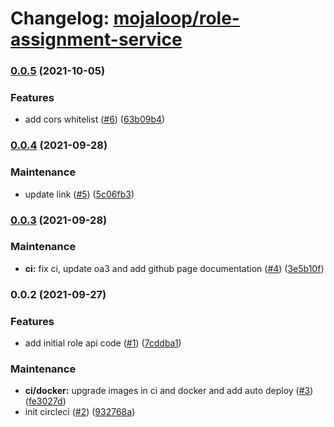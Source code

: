 # Changelog: [mojaloop/role-assignment-service](https://github.com/mojaloop/role-assignment-service)
### [0.0.5](https://github.com/mojaloop/role-assignment-service/compare/v0.0.4...v0.0.5) (2021-10-05)


### Features

* add cors whitelist ([#6](https://github.com/mojaloop/role-assignment-service/issues/6)) ([63b09b4](https://github.com/mojaloop/role-assignment-service/commit/63b09b4f112aaf98e31580e43d6eb96fd1a9400d))

### [0.0.4](https://github.com/mojaloop/role-assignment-service/compare/v0.0.3...v0.0.4) (2021-09-28)


### Maintenance

* update link ([#5](https://github.com/mojaloop/role-assignment-service/issues/5)) ([5c06fb3](https://github.com/mojaloop/role-assignment-service/commit/5c06fb3b9d19f40d893ab582c3aad95eca76c529))

### [0.0.3](https://github.com/mojaloop/role-assignment-service/compare/v0.0.2...v0.0.3) (2021-09-28)


### Maintenance

* **ci:** fix ci, update oa3 and add github page documentation ([#4](https://github.com/mojaloop/role-assignment-service/issues/4)) ([3e5b10f](https://github.com/mojaloop/role-assignment-service/commit/3e5b10f8f757e6ed29a4e1b20710611abba3c2a5))

### 0.0.2 (2021-09-27)


### Features

* add initial role api code ([#1](https://github.com/mojaloop/role-assignment-service/issues/1)) ([7cddba1](https://github.com/mojaloop/role-assignment-service/commit/7cddba1d3bbba390fbff1483b046dbfd9211c87b))


### Maintenance

* **ci/docker:** upgrade images in ci and docker and add auto deploy ([#3](https://github.com/mojaloop/role-assignment-service/issues/3)) ([fe3027d](https://github.com/mojaloop/role-assignment-service/commit/fe3027d68095cd5f8273979641ee74dab703de27))
* init circleci ([#2](https://github.com/mojaloop/role-assignment-service/issues/2)) ([932768a](https://github.com/mojaloop/role-assignment-service/commit/932768aae28c00fc017a873576953edce63708e5))
